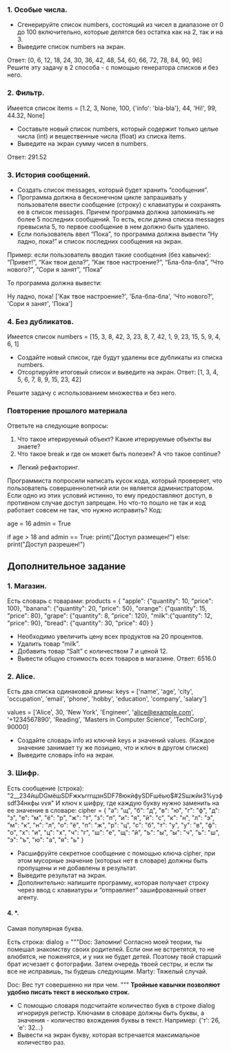 ### 1. Особые числа.

- Сгенерируйте список numbers, состоящий из чисел в диапазоне от 0 до 100
включительно, которые делятся без остатка как на 2, так и на 3.
- Выведите список numbers на экран.

Ответ: [0, 6, 12, 18, 24, 30, 36, 42, 48, 54, 60, 66, 72, 78, 84, 90, 96]
Решите эту задачу в 2 способа - с помощью генератора списков и без него.

### 2. Фильтр.

Имеется список items = [1.2, 3, None, 100, {'info': 'bla-bla'}, 44, 'Hi!', 99, 44.32, None]
- Составьте новый список numbers, который содержит только целые числа
(int) и вещественные числа (float) из списка items.
- Выведите на экран сумму чисел в numbers.

Ответ: 291.52

### 3. История сообщений.

- Создать список messages, который будет хранить “сообщения”.
- Программа должна в бесконечном цикле запрашивать у пользователя
ввести сообщение (строку) с клавиатуры и сохранять ее в список messages.
Причем программа должна запоминать не более 5 последних сообщений.
То есть, если длина списка messages превысила 5, то первое сообщение в
нем должно быть удалено.
- Если пользователь ввел “Пока”, то программа должна вывести “Ну ладно,
пока!” и список последних сообщения на экран.

Пример: если пользователь вводил такие сообщения (без кавычек): “Привет!”,
“Как твои дела?”, “Как твое настроение?”, “Бла-бла-бла”, “Что нового?”, “Сори я
занят”, “Пока”

То программа должна вывести:

Ну ладно, пока!
['Как твое настроение?', 'Бла-бла-бла', 'Что нового?', 'Сори я занят', 'Пока']

### 4. Без дубликатов.

Имеется список numbers = [15, 3, 8, 42, 3, 23, 8, 7, 42, 1, 9, 23, 15, 5, 9, 4, 6, 1]
- Создайте новый список, где будут удалены все дубликаты из списка
numbers.
- Отсортируйте итоговый список и выведите на экран.
Ответ: [1, 3, 4, 5, 6, 7, 8, 9, 15, 23, 42]

Решите задачу с использованием множества и без него.

### Повторение прошлого материала

Ответьте на следующие вопросы:
1. Что такое итерируемый объект? Какие итерируемые объекты вы знаете?
2. Что такое break и где он может быть полезен? А что такое continue?


* Легкий рефакторинг.

Программиста попросили написать кусок кода, который проверяет, что
пользователь совершеннолетний или он является администратором. Если одно из
этих условий истинно, то ему предоставляют доступ, в противном случае доступ
запрещен. Но что-то пошло не так и код работает совсем не так, что нужно
исправить?
Код:

age = 16
admin = True

if age > 18 and admin == True:
    print("Доступ размещен!")
else:
    print("Доступ разрешен!")

## Дополнительное задание
### 1. Магазин.

Есть словарь с товарами:
products = {
"apple": {"quantity": 10, "price": 100},
"banana": {"quantity": 20, "price": 50},
"orange": {"quantity": 15, "price": 80},
"grape": {"quantity": 8, "price": 120},
"milk":{"quantity": 12, "price": 90},
"bread": {"quantity": 30, "price": 40}
}
- Необходимо увеличить цену всех продуктов на 20 процентов.
- Удалить товар “milk”.
- Добавить товар “Salt” с количеством 7 и ценой 12.
- Вывести общую стоимость всех товаров в магазине.
Ответ: 6516.0

### 2. Alice.

Есть два списка одинаковой длины:
keys = ['name', 'age', 'city', 'occupation', 'email', 'phone', 'hobby', 'education',
'company', 'salary']

values = ['Alice', 30, 'New York', 'Engineer', 'alice@example.com', '+1234567890',
'Reading', 'Masters in Computer Science', 'TechCorp', 90000]

- Создайте словарь info из ключей keys и значений values. (Каждое
значение занимает ту же позицию, что и ключ в другом списке)
- Выведите словарь info на экран.

### 3. Шифр.

Есть сообщение (строка):
"2__234йшDGмёшSDFжкъrrrщзнSDF78юкйфуSDFшёью$#2Sшжйи3%узфsdf34нкфы
vvя"
И ключ к шифру, где каждую букву нужно заменить на ее значение в словаре:
cipher = {
"а": "щ", "б": "д", "в": "ю", "г": "ф", "д": "з", "е": "м", "ё": "р",
"ж": "т", "з": "п", "и": "я", "й": "с", "к": "н", "л": "э", "м": "к",
"н": "л", "о": "ё", "п": "ж", "р": "ц", "с": "б", "т": "у", "у": "в",
"ф": "о", "х": "и", "ц": "х", "ч": "г", "ш": "е", "щ": "й", "ъ": "ы",
"ы": "ч", "ь": "ш", "э": "ъ", "ю": "а", "я": "ь"
}
- Расшифруйте секретное сообщение с помощью ключа cipher, при этом
мусорные значение (которых нет в словаре) должны быть пропущены и не
добавлены в результат.
- Выведите результат на экран.
- Дополнительно: напишите программу, которая получает строку через ввод
с клавиатуры и “отправляет” зашифрованный ответ агенту.

#### 4. *.

Самая популярная буква.

Есть строка:
dialog = """Doc: Запомни! Согласно моей теории, ты помешал знакомству
своих родителей.
Если они не встретятся, то не влюбятся, не поженятся, и у них не будет детей.
Поэтому твой старший брат исчезает с фотографии. Затем очередь твоей
сестры,
и если ты все не исправишь, ты будешь следующим.
Marty: Тяжелый случай.

Doc: Вес тут совершенно ни при чем. """
**Тройные кавычки позволяют удобно писать текст в несколько строк.**
- С помощью словаря подсчитайте количество букв в строке dialog
игнорируя регистр. Ключами в словаре должны быть буквы, а значения -
количество вхождения буквы в текст. Например: {'т': 26, 'е': 32...}
- Вывести на экран букву, которая встречается максимальное количество
раз.